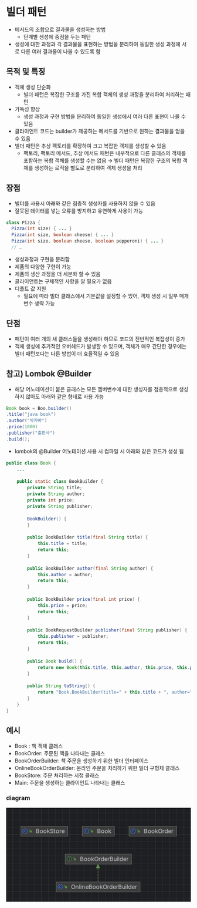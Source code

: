 # 빌더 패턴
- 메서드의 조합으로 결과물을 생성하는 방법
  - 단계별 생성에 중점을 두는 패턴
- 생성에 대한 과정과 각 결과물을 표현하는 방법을 분리하여 동일한 생성 과정에 서로 다른 여러 결과물이 나올 수 있도록 함

## 목적 및 특징
- 객체 생성 단순화
  - 빌더 패턴은 복잡한 구조를 가진 복합 객체의 생성 과정을 분리하여 처리하는 패턴
- 가독성 향상
  - 생성 과정과 구현 방법을 분리하여 동일한 생성에서 여러 다른 표현이 나올 수 있음
- 클라이언트 코드는 builder가 제공하는 메서드를 기반으로 원하는 결과물을 얻을 수 있음
- 빌더 패턴은 추상 팩토리를 확장하여 크고 복잡한 객체를 생성할 수 있음
  - 팩토리, 팩토리 메서드, 추상 메서드 패턴은 내부적으로 다른 클래스의 객체를 포함하는 복합 객체를 생성할 수는 없음 → 빌더 패턴은 복잡한 구조의 복합 객체를 생성하는 로직을 별도로 분리하여 객체 생성을 처리

## 장점
- 빌더를 사용시 아래와 같은 점층적 생성자를 사용하지 않을 수 있음
- 잘못된 데이터를 넣는 오류를 방지하고 유연하게 사용이 가능

```java
class Pizza {
  Pizza(int size) { ... }
  Pizza(int size, boolean cheese) { ... }
  Pizza(int size, boolean cheese, boolean pepperoni) { ... }
  // …
```

- 생성과정과 구현을 분리함
- 제품의 다양한 구현이 가능
- 제품의 생산 과정을 더 세분화 할 수 있음
- 클라이언트는 구체적인 사항을 알 필요가 없음
- 디폴트 값 지원
  - 필요에 따라 빌더 클래스에서 기본값을 설정할 수 있어, 객체 생성 시 일부 매개변수 생략 가능

## 단점
- 패턴이 여러 개의 새 클래스들을 생성해야 하므로 코드의 전반적인 복잡성이 증가
- 객체 생성에 추가적인 오버헤드가 발생할 수 있으며, 객체가 매우 간단한 경우에는 빌더 패턴보다는 다른 방법이 더 효율적일 수 있음


## 참고) Lombok @Builder
- 해당 어노테이션이 붙은 클래스는 모든 멤버변수에 대한 생성자를 점층적으로 생성하지 않아도 아래와 같은 형태로 사용 가능
```java
Book book = Boo.builder()
.title("java book")
.author("박자바")
.price(1000)
.publisher("출판사")
.build();
```

- lombok의 @Builder 어노테이션 사용 시 컴파일 시 아래와 같은 코드가 생성 됨

```java
public class Book {
    ...

    public static class BookBuilder {
        private String title;
        private String author;
        private int price;
        private String publisher;

        BookBuilder() {
        }

        public BookBuilder title(final String title) {
            this.title = title;
            return this;
        }

        public BookBuilder author(final String author) {
            this.author = author;
            return this;
        }

        public BookBuilder price(final int price) {
            this.price = price;
            return this;
        }

        public BookRequestBuilder publisher(final String publisher) {
            this.publisher = publisher;
            return this;
        }

        public Book build() {
            return new Book(this.title, this.author, this.price, this.publisher);
        }

        public String toString() {
            return "Book.BookBuilder(title=" + this.title + ", author=" + this.author + ", price=" + this.price + ", publisher=" + this.publisher +")";
        }
    }
}
```

## 예시
- Book : 책 객체 클래스
- BookOrder: 주문된 책을 나타내는 클래스
- BookOrderBuilder: 책 주문을 생성하기 위한 빌더 인터페이스
- OnlineBookOrderBuilder: 온라인 주문을 처리하기 위한 빌더 구형체 클래스
- BookStore: 주문 처리하는 서점 클래스
- Main: 주문을 생성하는 클라이언트 나타내는 클래스



### diagram
![img.png](img.png)
